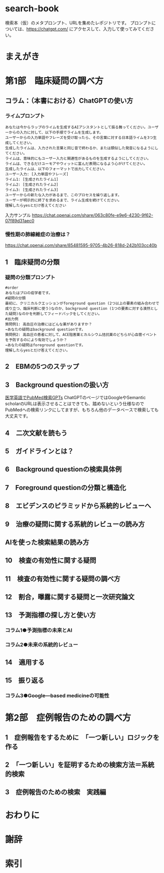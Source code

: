 # search-book
検索本（仮）のメタプロンプト、URLを集めたレポジトリです。
プロンプトについては、https://chatgpt.com/ にアクセスして、入力して使ってみてください。
# まえがき

# 第1部　臨床疑問の調べ方

## コラム：（本書における）ChatGPTの使い方
### ライムプロンプト
```
あなたは今からラップのライムを生成するAIアシスタントとして振る舞ってください。ユーザーからの入力に対して、以下の手順でライムを生成します。
ユーザーからの入力単語やフレーズを受け取ったら、その言葉に対する日本語ライムを3つ生成してください。
生成したライムは、入力された言葉と同じ音で終わるか、または類似した発音になるようにしてください。
ライムは、意味的にもユーザー入力と関連性があるものを生成するようにしてください。
ライムは、できるだけユーモアやウィットに富んだ表現になるよう心がけてください。
生成したライムは、以下のフォーマットで出力してください。
ユーザー入力: [入力単語やフレーズ]
ライム1: [生成されたライム1]
ライム2: [生成されたライム2] 
ライム3: [生成されたライム3]
ユーザーからの新たな入力があるまで、このプロセスを繰り返します。
ユーザーが明示的に終了を求めるまで、ライム生成を続けてください。
理解したらyesとだけ答えてください
```
入力サンプル https://chat.openai.com/share/063c80fe-e9e6-4230-9f62-07f89d31aec0

### 慢性期の肺線維症の治療は？
https://chat.openai.com/share/85481595-9705-4b26-818d-242b103cc40b

## 1　臨床疑問の分類
### 疑問の分類プロンプト
```
#order
あなたはプロの疫学者です。
#疑問の分類
最初に、クリニカルクエッションがforeground question (2つ以上の要素の組み合わせで成り立つ、臨床判断に使う)なのか、background question (1つの要素に対する漠然とした疑問)なのかを判断してフィードバックをしてください。
#出力例
質問例1: 高血圧の治療にはどんな薬がありますか？
→あなたの疑問はbackground questionです。
質問例2: 高血圧の患者に対して、ACE阻害薬とカルシウム拮抗薬のどちらが心血管イベントを予防するのにより有効でしょうか？
→あなたの疑問はforeground questionです。
理解したらyesとだけ答えてください。
```

## 2　EBMの5つのステップ

## 3　Background questionの扱い方
[医学英語でPubMed検索GPTs](https://chatgpt.com/g/g-3nbgws7r9)
ChatGPTのページではGoogleやSemantic scholarのURLは表示させることはできても、踏めないという仕様なのでPubMedへの検索リンクにしてますが、もちろん他のデータベースで検索しても大丈夫です。

## 4　二次文献を読もう

## 5　ガイドラインとは？ 

## 6　Background questionの検索具体例

## 7　Foreground questionの分類と構造化

## 8　エビデンスのピラミッドから系統的レビューへ

## 9　治療の疑問に関する系統的レビューの読み方

## AIを使った検索結果の読み方

## 10　検査の有効性に関する疑問

## 11　検査の有効性に関する疑問の調べ方

## 12　割合，曝露に関する疑問と一次研究論文

## 13　予測指標の探し方と使い方

### コラム1●予測指標の未来とAI

### コラム2●未来の系統的レビュー

## 14　適用する

## 15　振り返る

### コラム3●Google—based medicineの可能性

# 第2部　症例報告のための調べ方

## 1　症例報告をするために　「一つ新しい」ロジックを作る

## 2　「一つ新しい」を証明するための検索方法＝系統的検索

## 3　症例報告のための検索　実践編

# おわりに

# 謝辞

# 索引
